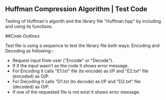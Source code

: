 ## __Huffman Compression Algorithm | Test Code__

Testing of Huffman's algorith and the library file "Huffman.hpp" by including and using its functions.

##_Code Outlines_

Test file is using a sequence to test the library file both ways: Encoding and Decoding as following:-
* Request input from user ("Encode" or "Decode").
* If if the input wasn't as the code it shows error message.
* For Encoding it calls "E1.txt" file (to encode) as I/P and "E2.txt" file (encoded) as O/P.
* For Decoding it calls "D1.txt (to decode) as I/P and "D2.txt" file (decoded) as O/P.
* If one of the requested file is not exist it shows error message.



